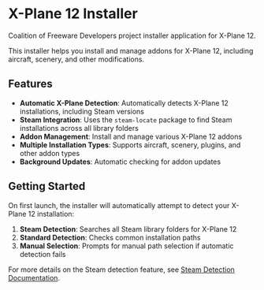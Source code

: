 # X-Plane 12 Installer
Coalition of Freeware Developers project installer application for X-Plane 12.

This installer helps you install and manage addons for X-Plane 12, including aircraft, scenery, and other modifications.

## Features

- **Automatic X-Plane Detection**: Automatically detects X-Plane 12 installations, including Steam versions
- **Steam Integration**: Uses the `steam-locate` package to find Steam installations across all library folders
- **Addon Management**: Install and manage various X-Plane 12 addons
- **Multiple Installation Types**: Supports aircraft, scenery, plugins, and other addon types
- **Background Updates**: Automatic checking for addon updates

## Getting Started

On first launch, the installer will automatically attempt to detect your X-Plane 12 installation:

1. **Steam Detection**: Searches all Steam library folders for X-Plane 12
2. **Standard Detection**: Checks common installation paths
3. **Manual Selection**: Prompts for manual path selection if automatic detection fails

For more details on the Steam detection feature, see [Steam Detection Documentation](docs/STEAM_DETECTION.md).
